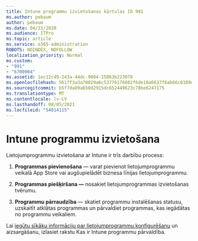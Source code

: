 ```yaml
---
title: Intune programmu izvietošanas kārtulas ID 991
ms.author: pebaum
author: pebaum
ms.date: 04/21/2020
ms.audience: ITPro
ms.topic: article
ms.service: o365-administration
ROBOTS: NOINDEX, NOFOLLOW
localization_priority: Normal
ms.custom:
- "991"
- "6700004"
ms.assetid: 1ec12c49-243a-44dc-9084-15863b223078
ms.openlocfilehash: 561ff3a3a70029a6c53776176602f6de10a6637f8ab66c0189d7584220316e87
ms.sourcegitcommit: b5f7da89a650d2915dc652449623c78be6247175
ms.translationtype: MT
ms.contentlocale: lv-LV
ms.lasthandoff: 08/05/2021
ms.locfileid: "54014115"
---
```

# <a name="intune-app-deployment"></a>Intune programmu izvietošana

Lietojumprogrammu izvietošana ar Intune ir trīs darbību process:
  
1. **Programmas pievienošana** — varat pievienot lietojumprogrammu veikalā App Store vai augšupielādēt biznesa līnijas lietojumprogrammu.

2. **Programmas piešķiršana —** nosakiet lietojumprogrammas izvietošanas tvērumu.

3. **Programmu pārraudzība** — skatiet programmu instalēšanas statusu, uzskaitīt atklātas programmas un pārvaldiet programmas, kas iegādātas no programmu veikaliem.

Lai [iegūtu sīkāku informāciju par lietojumprogrammu konfigurēšanu](https://docs.microsoft.com/intune/app-management) un aizsargāšanu, izlasiet rakstu Kas ir Intune programmu pārvaldība.
  
